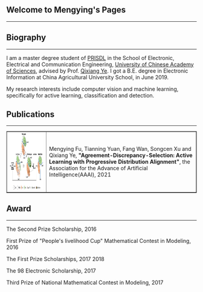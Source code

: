 ## Welcome to Mengying's Pages
---

## Biography
---
I am a master degree student of [PRISDL](https://ucassdl.cn/) in the School of Electronic, Electrical and Communication Engineering, [University of Chinese Academy of Sciences](http://english.ucas.ac.cn/), advised by Prof. [Qixiang Ye](http://people.ucas.ac.cn/~0007279?language=en). I got a B.E. degree in Electronic Information at China Agricultural University School, in June 2019.

My research interests include computer vision and machine learning, specifically for active learning, classification and detection.

## Publications
---
<table border="1">
<tr>
<td><img src="/ADS.jpg"  height="150" width="500"></td>
<td>Mengying Fu, Tianning Yuan, Fang Wan, Songcen Xu and Qixiang Ye, 
<b>"Agreement-Discrepancy-Selection: Active Learning with Progressive Distribution Alignment"</b>, 
the Association for the Advance of Artificial Intelligence(AAAI), 2021
</tr>
</table>

## Award
---
The Second Prize Scholarship, 2016

First Prize of "People's livelihood Cup" Mathematical Contest in Modeling, 2016

The First Prize Scholarships, 2017 2018

The 98 Electronic Scholarship, 2017

Third Prize of National Mathematical Contest in Modeling, 2017
